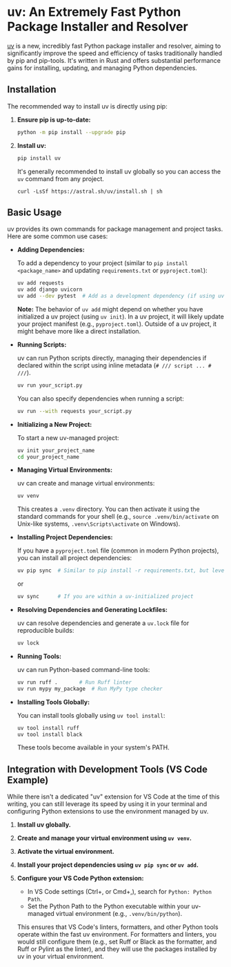 # uv: An Extremely Fast Python Package Installer and Resolver

[uv](https://docs.astral.sh/uv/getting-started/installation/) is a new, incredibly fast Python package installer and resolver, aiming to significantly improve the speed and efficiency of tasks traditionally handled by pip and pip-tools. It's written in Rust and offers substantial performance gains for installing, updating, and managing Python dependencies.

## Installation

The recommended way to install uv is directly using pip:

1.  **Ensure pip is up-to-date:**

    ```bash
    python -m pip install --upgrade pip
    ```

2.  **Install uv:**

    ```bash
    pip install uv
    ```

    It's generally recommended to install uv globally so you can access the `uv` command from any project.

    ```shell
    curl -LsSf https://astral.sh/uv/install.sh | sh
    ```

## Basic Usage

uv provides its own commands for package management and project tasks. Here are some common use cases:

- **Adding Dependencies:**

  To add a dependency to your project (similar to `pip install <package_name>` and updating `requirements.txt` or `pyproject.toml`):

  ```bash
  uv add requests
  uv add django uvicorn
  uv add --dev pytest  # Add as a development dependency (if using uv project features)
  ```

  **Note:** The behavior of `uv add` might depend on whether you have initialized a uv project (using `uv init`). In a uv project, it will likely update your project manifest (e.g., `pyproject.toml`). Outside of a uv project, it might behave more like a direct installation.

- **Running Scripts:**

  uv can run Python scripts directly, managing their dependencies if declared within the script using inline metadata (`# /// script ... # ///`).

  ```bash
  uv run your_script.py
  ```

  You can also specify dependencies when running a script:

  ```bash
  uv run --with requests your_script.py
  ```

- **Initializing a New Project:**

  To start a new uv-managed project:

  ```bash
  uv init your_project_name
  cd your_project_name
  ```

- **Managing Virtual Environments:**

  uv can create and manage virtual environments:

  ```bash
  uv venv
  ```

  This creates a `.venv` directory. You can then activate it using the standard commands for your shell (e.g., `source .venv/bin/activate` on Unix-like systems, `.venv\Scripts\activate` on Windows).

- **Installing Project Dependencies:**

  If you have a `pyproject.toml` file (common in modern Python projects), you can install all project dependencies:

  ```bash
  uv pip sync  # Similar to pip install -r requirements.txt, but leverages uv's speed
  ```

  or

  ```bash
  uv sync      # If you are within a uv-initialized project
  ```

- **Resolving Dependencies and Generating Lockfiles:**

  uv can resolve dependencies and generate a `uv.lock` file for reproducible builds:

  ```bash
  uv lock
  ```

- **Running Tools:**

  uv can run Python-based command-line tools:

  ```bash
  uv run ruff .       # Run Ruff linter
  uv run mypy my_package  # Run MyPy type checker
  ```

- **Installing Tools Globally:**

  You can install tools globally using `uv tool install`:

  ```bash
  uv tool install ruff
  uv tool install black
  ```

  These tools become available in your system's PATH.

## Integration with Development Tools (VS Code Example)

While there isn't a dedicated "uv" extension for VS Code at the time of this writing, you can still leverage its speed by using it in your terminal and configuring Python extensions to use the environment managed by uv.

1.  **Install uv globally.**
2.  **Create and manage your virtual environment using `uv venv`.**
3.  **Activate the virtual environment.**
4.  **Install your project dependencies using `uv pip sync` or `uv add`.**
5.  **Configure your VS Code Python extension:**

    - In VS Code settings (Ctrl+, or Cmd+,), search for `Python: Python Path`.
    - Set the Python Path to the Python executable within your uv-managed virtual environment (e.g., `.venv/bin/python`).

    This ensures that VS Code's linters, formatters, and other Python tools operate within the fast uv environment. For formatters and linters, you would still configure them (e.g., set Ruff or Black as the formatter, and Ruff or Pylint as the linter), and they will use the packages installed by uv in your virtual environment.
